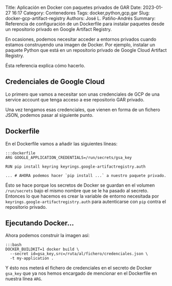 Title: Aplicación en Docker con paquetes privados de GAR
Date: 2023-01-27 16:17
Category: Contenedores
Tags: docker,python,gcp,gar
Slug: docker-gcp-artifact-registry
Authors: José L. Patiño-Andrés
Summary: Referencia de configuración de un Dockerfile para instalar paquetes desde un repositorio privado en Google Artifact Registry.

En ocasiones, podemos necesitar acceder a entornos privados cuando estamos
construyendo una imagen de Docker. Por ejemplo, instalar un paquete Python
que está en un repositorio privado de Google Cloud Artifact Registry.

Ésta referencia explica cómo hacerlo.

## Credenciales de Google Cloud

Lo primero que vamos a necesitar son unas credenciales de GCP de una service
account que tenga acceso a ese repositorio GAR privado.

Una vez tengamos esas credenciales, que vienen en forma de un fichero JSON,
podemos pasar al siguiente punto.

## Dockerfile

En el Dockerfile vamos a añadir las siguientes líneas:

    :::dockerfile
    ARG GOOGLE_APPLICATION_CREDENTIALS=/run/secrets/gsa_key

    RUN pip install keyring keyrings.google-artifactregistry.auth

    ... # AHORA podemos hacer `pip install ...` a nuestro paquete privado.

Ésto se hace porque los secretos de Docker se guardan en el volumen `/run/secrets`
bajo el mismo nombre que se le ha pasado al secreto. Entonces lo que hacemos es
crear la variable de entorno necesitada por `keyrings.google-artifactregistry.auth`
para autenticarse con `pip` contra el repositorio privado.

## Ejecutando Docker...

Ahora podemos construir la imagen así:

    :::bash
    DOCKER_BUILDKIT=1 docker build \
      --secret id=gsa_key,src=/ruta/al/fichero/credenciales.json \
      -t my-application .

Y ésto nos meterá el fichero de credenciales en el secreto de Docker `gsa_key`
que ya nos hemos encargado de mencionar en el Dockerfile en nuestra línea `ARG`.
